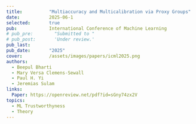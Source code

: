 ```yaml
---
title:          "Multiaccuracy and Multicalibration via Proxy Groups"
date:           2025-06-1
selected:       true
pub:            International Conference of Machine Learning
# pub_pre:        "Submitted to "
# pub_post:       'Under review.'
pub_last:       
pub_date:       "2025"
cover:          /assets/images/papers/icml2025.png
authors:
  - Beepul Bharti
  - Mary Versa Clemens-Sewall
  - Paul H. Yi
  - Jeremias Sulam
links:
  Paper: https://openreview.net/pdf?id=sGny74zx2V
topics:
  - ML Trustworthyness
  - Theory
---
```

